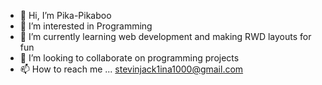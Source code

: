 - 👋 Hi, I’m Pika-Pikaboo
- 👀 I’m interested in Programming
- 🌱 I’m currently learning web development and making RWD layouts for fun
- 💞️ I’m looking to collaborate on programming projects
- 📫 How to reach me ... stevinjack1ina1000@gmail.com

<!---
Pika-Pikaboo/Pika-Pikaboo is a ✨ special ✨ repository because its `README.md` (this file) appears on your GitHub profile.
You can click the Preview link to take a look at your changes.
--->
